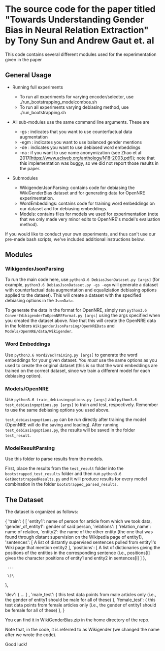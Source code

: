 # The source code for the paper titled "Towards Understanding Gender Bias in Neural Relation Extraction" by Tony Sun and Andrew Gaut et. al

This code contains several different modules used for the experimentation given in the paper

## General Usage

* Running full experiments
  * To run all experiments for varying encoder/selector, use ./run_bootstrapping_modelcombos.sh
  * To run all experiments varying debiasing method, use ./run_bootstrapping.sh

* All sub-modules use the same command line arguments. These are
  * -gs : indicates that you want to use counterfactual data augmentation
  * -egm : indicates you want to use balanced gender mentions
  * -de : indicates you want to use debiased word embeddings
  * -na : if you want to use name anonymization (see Zhao et al 2017[https://www.aclweb.org/anthology/N18-2003.pdf]); note that this implementation was buggy, so we did not report those results in the paper.  
  
  
* Submodules
  * WikigenderJsonParsing: contains code for debiasing the WikiGenderBias dataset and for generating data for OpenNRE experimentation.
  * WordEmbeddings: contains code for training word embeddings on our dataset and for debiasing embeddings.
  * Models: contains files for models we used for experimentation (note that we only made very minor edits to OpenNRE's model's evaluation method).
  
  
If you would like to conduct your own experiments, and thus can't use our pre-made bash scripts, we've included additional instructions below.

## Modules
  
### WikigenderJsonParsing

To run the main code here, use `python3.6 DebiasJsonDataset.py [args]` (for example, `python3.6 DebiasJsonDataset.py -gs -egm` will generate a dataset with counterfactual data augmentation and equaliziation debiasing options applied to the dataset). This will create a dataset with the specified debiasing options in the `JsonData`.

To generate the data in the format for OpenNRE, simply run `python3.6 ConvertWikigenderToOpenNREFormat.py [args]` using the args specified when you created the dataset above. Noe that this will create the OpenNRE data in the folders `WikigenderJsonParsing/OpenNREData` and `Models/OpenNRE/data/Wikigender`. 

### Word Embeddings
Use `python3.6 Word2VecTraining.py [args]` to generate the word embeddings for your given dataset. You *must* use the same options as you used to create the original dataset (this is so that the word embeddings are trained on the correct dataset, since we train a different model for each debiasing option).


### Models/OpenNRE

Use `python3.6 train_debiasingoptions.py [args]` and `python3.6 test_debiasingoptions.py [args]` to train and test, respectively. Remember to use the same debiasing options you used above.

`test_debiasingoptions.py` can be run directly after training the model (OpenNRE will do the saving and loading). After running `test_debiasingoptions.py`, the results will be saved in the folder `test_result`.


### ModelResultParsing

Use this folder to parse results from the models.

First, place the results from the `test_result` folder into the `bootstrapped_test_results` folder and then run `python3.6 GetBootstrappedResults.py` and it will produce results for every model combination in the folder `bootstrapped_parsed_results`.

## The Dataset

The dataset is organized as follows:

{
  'train':
  {
     \[
     'entity1': name of person for article from which we took data, 'gender_of_entity1': gender of said person, 
     'relations': {
           'relation_name': name of relation,
           'entity2': the name of the other entity (the one that was found through distant supervision on the Wikipedia page of entity1),
           'sentences': \[ A list of distantly supervised sentences pulled from entity1's Wiki page that mention entity2 \],
           'positions': \[ A list of dictionaries giving the positions of the entities in the corresponding sentence (i.e., positions\[i\] gives the character positions of entity1 and entity2 in sentences\[i\] \]
     },
     
     
     ...
     
     \]\
  },
  
  'dev': 
  { 
  ...
  }
  ,
  'male_test':
  {
     this test data points from male articles only (i.e., the gender of entity1 should be male for all of these)
  },
  'female_test':
  {
     this test data points from female articles only (i.e., the gender of entity1 should be female for all of these)
  },
}

You can find it in WikiGenderBias.zip in the home directory of the repo.

Note that, in the code, it is referred to as Wikigender (we changed the name after we wrote the code).



Good luck!



